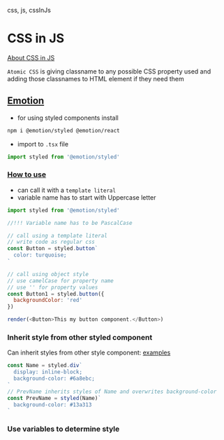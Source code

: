 css, js, cssInJs

# CSS in JS

[About CSS in JS](https://css-tricks.com/a-thorough-analysis-of-css-in-js/)

`Atomic CSS` is giving classname to any possible CSS property used and adding those classnames to HTML element if they need them

## [Emotion](https://emotion.sh/docs/introduction)

- for using styled components install
```bash
npm i @emotion/styled @emotion/react
```

- import to `.tsx` file
```typescript
import styled from '@emotion/styled'
```

### [How to use](https://emotion.sh/docs/styled)

- can call it with a `template literal`
- variable name has to start with Uppercase letter
```javascript
import styled from '@emotion/styled'

//!!! Variable name has to be PascalCase

// call using a template literal
// write code as regular css
const Button = styled.button`
  color: turquoise;
`

// call using object style
// use camelCase for property name
// use '' for property values
const Button1 = styled.button({
  backgroundColor: 'red'
})

render(<Button>This my button component.</Button>)
```

### Inherit style from other styled component

Can inherit styles from other style component: [examples](https://stackoverflow.com/questions/55916786/create-new-component-and-inherit-styles-from-styled-component)
```typescript
const Name = styled.div`
  display: inline-block;
  background-color: #6a8ebc;
`
// PrevName inherits styles of Name and overwrites background-color
const PrevName = styled(Name)`
  background-color: #13a313
`
```

### Use variables to determine style

